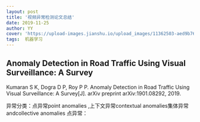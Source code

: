 ```yaml
---
layout: post
title: '视频异常检测论文总结'
date: 2019-11-25
author: YY
cover: 'https://upload-images.jianshu.io/upload_images/11362503-aed9b766e1dd50b3.jpeg'
tags:  机器学习 
---
```

## Anomaly Detection in Road Traffic Using Visual Surveillance: A Survey
Kumaran S K, Dogra D P, Roy P P. Anomaly Detection in Road Traffic Using Visual Surveillance: A Survey[J]. arXiv preprint arXiv:1901.08292, 2019.

异常分类：点异常point anomalies ,上下文异常contextual anomalies集体异常andcollective anomalies 
点异常： 